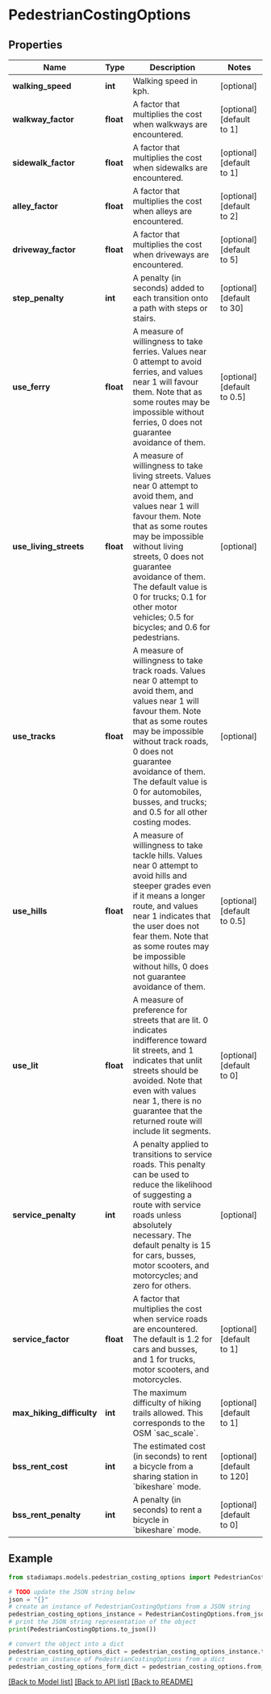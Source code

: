 # PedestrianCostingOptions


## Properties

Name | Type | Description | Notes
------------ | ------------- | ------------- | -------------
**walking_speed** | **int** | Walking speed in kph. | [optional] 
**walkway_factor** | **float** | A factor that multiplies the cost when walkways are encountered. | [optional] [default to 1]
**sidewalk_factor** | **float** | A factor that multiplies the cost when sidewalks are encountered. | [optional] [default to 1]
**alley_factor** | **float** | A factor that multiplies the cost when alleys are encountered. | [optional] [default to 2]
**driveway_factor** | **float** | A factor that multiplies the cost when driveways are encountered. | [optional] [default to 5]
**step_penalty** | **int** | A penalty (in seconds) added to each transition onto a path with steps or stairs. | [optional] [default to 30]
**use_ferry** | **float** | A measure of willingness to take ferries. Values near 0 attempt to avoid ferries, and values near 1 will favour them. Note that as some routes may be impossible without ferries, 0 does not guarantee avoidance of them. | [optional] [default to 0.5]
**use_living_streets** | **float** | A measure of willingness to take living streets. Values near 0 attempt to avoid them, and values near 1 will favour them. Note that as some routes may be impossible without living streets, 0 does not guarantee avoidance of them. The default value is 0 for trucks; 0.1 for other motor vehicles; 0.5 for bicycles; and 0.6 for pedestrians. | [optional] 
**use_tracks** | **float** | A measure of willingness to take track roads. Values near 0 attempt to avoid them, and values near 1 will favour them. Note that as some routes may be impossible without track roads, 0 does not guarantee avoidance of them. The default value is 0 for automobiles, busses, and trucks; and 0.5 for all other costing modes. | [optional] 
**use_hills** | **float** | A measure of willingness to take tackle hills. Values near 0 attempt to avoid hills and steeper grades even if it means a longer route, and values near 1 indicates that the user does not fear them. Note that as some routes may be impossible without hills, 0 does not guarantee avoidance of them. | [optional] [default to 0.5]
**use_lit** | **float** | A measure of preference for streets that are lit. 0 indicates indifference toward lit streets, and 1 indicates that unlit streets should be avoided. Note that even with values near 1, there is no guarantee that the returned route will include lit segments. | [optional] [default to 0]
**service_penalty** | **int** | A penalty applied to transitions to service roads. This penalty can be used to reduce the likelihood of suggesting a route with service roads unless absolutely necessary. The default penalty is 15 for cars, busses, motor scooters, and motorcycles; and zero for others. | [optional] 
**service_factor** | **float** | A factor that multiplies the cost when service roads are encountered. The default is 1.2 for cars and busses, and 1 for trucks, motor scooters, and motorcycles. | [optional] [default to 1]
**max_hiking_difficulty** | **int** | The maximum difficulty of hiking trails allowed. This corresponds to the OSM &#x60;sac_scale&#x60;. | [optional] [default to 1]
**bss_rent_cost** | **int** | The estimated cost (in seconds) to rent a bicycle from a sharing station in &#x60;bikeshare&#x60; mode. | [optional] [default to 120]
**bss_rent_penalty** | **int** | A penalty (in seconds) to rent a bicycle in &#x60;bikeshare&#x60; mode. | [optional] [default to 0]

## Example

```python
from stadiamaps.models.pedestrian_costing_options import PedestrianCostingOptions

# TODO update the JSON string below
json = "{}"
# create an instance of PedestrianCostingOptions from a JSON string
pedestrian_costing_options_instance = PedestrianCostingOptions.from_json(json)
# print the JSON string representation of the object
print(PedestrianCostingOptions.to_json())

# convert the object into a dict
pedestrian_costing_options_dict = pedestrian_costing_options_instance.to_dict()
# create an instance of PedestrianCostingOptions from a dict
pedestrian_costing_options_form_dict = pedestrian_costing_options.from_dict(pedestrian_costing_options_dict)
```
[[Back to Model list]](../README.md#documentation-for-models) [[Back to API list]](../README.md#documentation-for-api-endpoints) [[Back to README]](../README.md)


